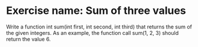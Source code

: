# Exercise name: Sum of three values

Write a function int sum(int first, int second, int third) that returns the sum
of the given integers. As an example, the function call sum(1, 2, 3) should
return the value 6.
